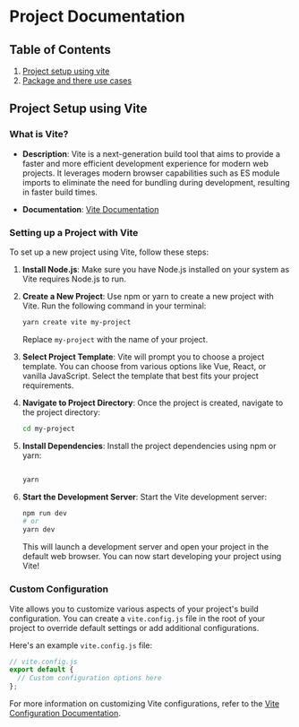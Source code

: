# Project Documentation

## Table of Contents

1. [Project setup using vite](#project-setup-using-vite)
2. [Package and there use cases](./Docs/packages.md/#package-and-there-use-cases)

## Project Setup using Vite

### What is Vite?

- **Description**: Vite is a next-generation build tool that aims to provide a faster and more efficient development experience for modern web projects. It leverages modern browser capabilities such as ES module imports to eliminate the need for bundling during development, resulting in faster build times.

- **Documentation**: [Vite Documentation](https://vitejs.dev/)

### Setting up a Project with Vite

To set up a new project using Vite, follow these steps:

1. **Install Node.js**: Make sure you have Node.js installed on your system as Vite requires Node.js to run.

2. **Create a New Project**: Use npm or yarn to create a new project with Vite. Run the following command in your terminal:

   ```bash
   yarn create vite my-project
   ```

   Replace `my-project` with the name of your project.

3. **Select Project Template**: Vite will prompt you to choose a project template. You can choose from various options like Vue, React, or vanilla JavaScript. Select the template that best fits your project requirements.

4. **Navigate to Project Directory**: Once the project is created, navigate to the project directory:

   ```bash
   cd my-project
   ```

5. **Install Dependencies**: Install the project dependencies using npm or yarn:

   ```bash

   yarn
   ```

6. **Start the Development Server**: Start the Vite development server:

   ```bash
   npm run dev
   # or
   yarn dev
   ```

   This will launch a development server and open your project in the default web browser. You can now start developing your project using Vite!

### Custom Configuration

Vite allows you to customize various aspects of your project's build configuration. You can create a `vite.config.js` file in the root of your project to override default settings or add additional configurations.

Here's an example `vite.config.js` file:

```javascript
// vite.config.js
export default {
  // Custom configuration options here
};
```

For more information on customizing Vite configurations, refer to the [Vite Configuration Documentation](https://vitejs.dev/config/).
